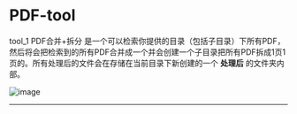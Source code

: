 # PDF-tool
tool_1 PDF合并+拆分 是一个可以检索你提供的目录（包括子目录）下所有PDF，然后将会把检索到的所有PDF合并成一个并会创建一个子目录把所有PDF拆成1页1页的。所有处理后的文件会在存储在当前目录下新创建的一个 **处理后** 的文件夹内部。

![image](https://github.com/Xiaobal/PDF-tool/assets/46612303/9ab13c2b-ab51-4aa1-a78c-4e23ce6302fc)
****
